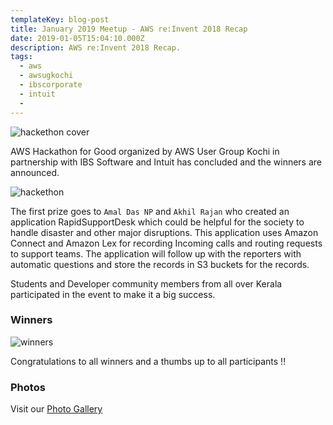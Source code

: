```yaml
---
templateKey: blog-post
title: January 2019 Meetup - AWS re:Invent 2018 Recap
date: 2019-01-05T15:04:10.000Z
description: AWS re:Invent 2018 Recap.
tags:
  - aws
  - awsugkochi
  - ibscorporate
  - intuit
  -
---
```


![hackethon cover](/img/awsugkochi-hackethon-19.png)

AWS Hackathon for Good organized by AWS User Group Kochi in partnership with IBS Software and Intuit has concluded and the winners are announced.

![hackethon](/img/aws-hackethon-for-good-kochi-1.jpg)

The first prize goes to `Amal Das NP` and `Akhil Rajan` who created an application RapidSupportDesk which could be helpful for the society to handle disaster and other major disruptions. This application uses Amazon Connect and Amazon Lex for recording Incoming calls and routing requests to support teams. The application will follow up with the reporters with automatic questions and store the records in S3 buckets for the records.

Students and Developer community members from all over Kerala participated in the event to make it a big success.

### Winners

![winners](/img/awsugkochi_hackethon-19-winners.jpg)

Congratulations to all winners and a thumbs up to all participants  !!


### Photos

Visit our [Photo Gallery](https://photos.app.goo.gl/AxYBDdxCNaXm7uQ58)
